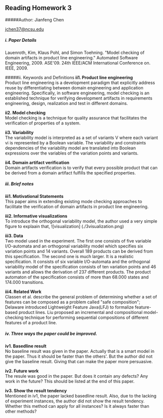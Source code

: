 ## Reading Homework 3
#####Author:
Jianfeng Chen

jchen37@ncsu.edu

##### i. Paper Details
Lauenroth, Kim, Klaus Pohl, and Simon Toehning. "Model checking of domain artifacts in product line engineering." Automated Software Engineering, 2009. ASE'09. 24th IEEE/ACM International Conference on. IEEE, 2009.

#####ii. Keywords and Definitions
<b>ii1. Product line engineering</b>  
Product line engineering is a development paradigm that explicitly address reuse by differentiating between domain engineering and application engineering. Specifically, in software engineering, model checking is an established technique for verifying development artifacts in requirements engineering, design, realization and test in different domains.

<b>ii2. Model checking</b>  
Model checking is a technique for quality assurance that facilitates the verification of properties of a system.

<b>ii3. Variability</b>  
The variability model is interpreted as a set of variants V where each variant vi is represented by a Boolean variable. The variability and constraints dependencies of the variability model are translated into Boolean expressions over the variables of the variation points and variants.

<b> ii4. Domain artifact verification</b>  
Domain artifacts verification is to verify that every possible product that can be derived from a domain artifact fulfills the specified properties.

##### iii. Brief notes  
<b>iii1. Motivational Statements</b>  
This paper aims in extending existing mode checking approaches to facilitate the verification of domain artifacts in product line engineering.

<b> iii2. Informative visualizations</b>  
To introduce the orthogonal variability model, the author used a very simple figure to explaain that,
![visualization] (./3visualization.png)

<b> iii3. Data</b>  
Two model used in the experiment. The first one consists of five variable I/O-automata and an orthogonal variability model which specifies six variation points and 14 variants. Overall 189 products can be derived from this specification. The second one is much larger. It is a realistic specification. It consists of six variable I/O-automata and the orthogonal variability model of the specification consists of ten variation points and 46 variants and allows the derivation of 237 different products. The product automaton of the specification consists of more than 68.000 states and 174.000 transitions.

<b> iii4. Related Work</b>  
Classen et al. describe the general problem of determining whether a set of features can be composed as a problem called "safe composition"; Delaware introduced Lightweight Feature Java(LFJ) to formalize feature-based product lines. Liu proposed an incremental and compositional model-checking technique for performing sequential compositions of different features of a product line.

##### iv. Three ways the paper could be improved.  
<b> iv1. Basedline result</b>  
No baseline result was given in the paper. Actually that is a smart model in the paper. Thus it should be faster than the others'. But the author did not give the baseline result. Giving that can make the paper more persuasive.

<B> iv2. Future work</b>  
The resule was good in the paper. But does it contain any defects? Any work in the future? This should be listed at the end of this paper.


<b> iv3. Show the result tendency</b>   
Mentioned in iv1, the paper lacked basedline result. Also, due to the lacking of experiment instances, the author did not show the result tendency. Whether this method can apply for all instances? Is it always faster than other methods?
